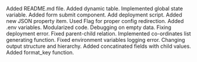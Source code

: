 Added README.md file.
Added dynamic table.
Implemented global state variable.
Added form submit component.
Add deployment script.
Added new JSON property item.
Used Flag for proper config redirection.
Added .env variables.
Modularized code.
Debugging on empty data.
Fixing deployment error.
Fixed parent-child relation.
Implemented co-ordinates list generating function.
Fixed environment variables logging error.
Changing output structure and hierarchy.
Added concatinated fields with child values.
Added format_key function.
